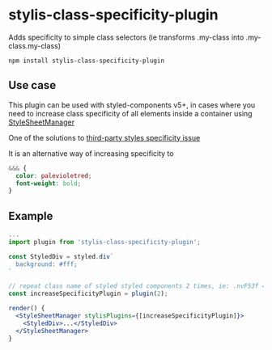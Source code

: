 # stylis-class-specificity-plugin
Adds specificity to simple class selectors (ie transforms .my-class into .my-class.my-class)

```
npm install stylis-class-specificity-plugin
```
## Use case

This plugin can be used with styled-components v5+, in cases where you need to increase class specificity of all elements inside a container using [StyleSheetManager](https://www.styled-components.com/docs/api#stylesheetmanager)

One of the solutions to [third-party styles specificity issue](https://www.styled-components.com/docs/advanced#issues-with-specificity)

It is an alternative way of increasing specificity to 
```css
&&& {
  color: palevioletred;
  font-weight: bold;
}
```

## Example

```jsx
...
import plugin from 'stylis-class-specificity-plugin';

const StyledDiv = styled.div`
  background: #fff;
`

// repeat class name of styled styled components 2 times, ie: .nvF53f => .nvF53f.nvF53f 
const increaseSpecificityPlugin = plugin(2);

render() {
  <StyleSheetManager stylisPlugins={[increaseSpecificityPlugin]}>
    <StyledDiv>...</StyledDiv>
  </StyleSheetManager>
}

```